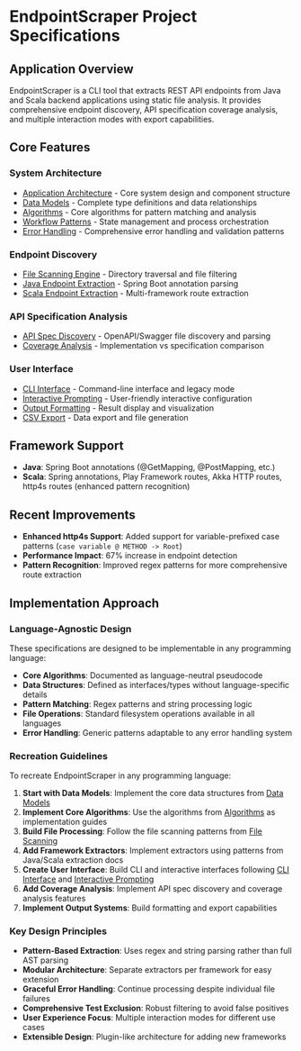 # EndpointScraper Project Specifications

## Application Overview
EndpointScraper is a CLI tool that extracts REST API endpoints from Java and Scala backend applications using static file analysis. It provides comprehensive endpoint discovery, API specification coverage analysis, and multiple interaction modes with export capabilities.

## Core Features

### System Architecture
- [Application Architecture](./application-architecture.md) - Core system design and component structure
- [Data Models](./data-models.md) - Complete type definitions and data relationships
- [Algorithms](./algorithms.md) - Core algorithms for pattern matching and analysis
- [Workflow Patterns](./workflow-patterns.md) - State management and process orchestration
- [Error Handling](./error-handling.md) - Comprehensive error handling and validation patterns

### Endpoint Discovery
- [File Scanning Engine](./file-scanning.md) - Directory traversal and file filtering
- [Java Endpoint Extraction](./java-extraction.md) - Spring Boot annotation parsing
- [Scala Endpoint Extraction](./scala-extraction.md) - Multi-framework route extraction

### API Specification Analysis
- [API Spec Discovery](./api-spec-discovery.md) - OpenAPI/Swagger file discovery and parsing
- [Coverage Analysis](./coverage-analysis.md) - Implementation vs specification comparison

### User Interface
- [CLI Interface](./cli-interface.md) - Command-line interface and legacy mode
- [Interactive Prompting](./interactive-prompting.md) - User-friendly interactive configuration
- [Output Formatting](./output-formatting.md) - Result display and visualization
- [CSV Export](./csv-export.md) - Data export and file generation

## Framework Support
- **Java**: Spring Boot annotations (@GetMapping, @PostMapping, etc.)
- **Scala**: Spring annotations, Play Framework routes, Akka HTTP routes, http4s routes (enhanced pattern recognition)

## Recent Improvements
- **Enhanced http4s Support**: Added support for variable-prefixed case patterns (`case variable @ METHOD -> Root`)
- **Performance Impact**: 67% increase in endpoint detection
- **Pattern Recognition**: Improved regex patterns for more comprehensive route extraction

## Implementation Approach

### Language-Agnostic Design
These specifications are designed to be implementable in any programming language:
- **Core Algorithms**: Documented as language-neutral pseudocode
- **Data Structures**: Defined as interfaces/types without language-specific details
- **Pattern Matching**: Regex patterns and string processing logic
- **File Operations**: Standard filesystem operations available in all languages
- **Error Handling**: Generic patterns adaptable to any error handling system

### Recreation Guidelines
To recreate EndpointScraper in any programming language:

1. **Start with Data Models**: Implement the core data structures from [Data Models](./data-models.md)
2. **Implement Core Algorithms**: Use the algorithms from [Algorithms](./algorithms.md) as implementation guides
3. **Build File Processing**: Follow the file scanning patterns from [File Scanning](./file-scanning.md)
4. **Add Framework Extractors**: Implement extractors using patterns from Java/Scala extraction docs
5. **Create User Interface**: Build CLI and interactive interfaces following [CLI Interface](./cli-interface.md) and [Interactive Prompting](./interactive-prompting.md)
6. **Add Coverage Analysis**: Implement API spec discovery and coverage analysis features
7. **Implement Output Systems**: Build formatting and export capabilities

### Key Design Principles
- **Pattern-Based Extraction**: Uses regex and string parsing rather than full AST parsing
- **Modular Architecture**: Separate extractors per framework for easy extension
- **Graceful Error Handling**: Continue processing despite individual file failures
- **Comprehensive Test Exclusion**: Robust filtering to avoid false positives
- **User Experience Focus**: Multiple interaction modes for different use cases
- **Extensible Design**: Plugin-like architecture for adding new frameworks